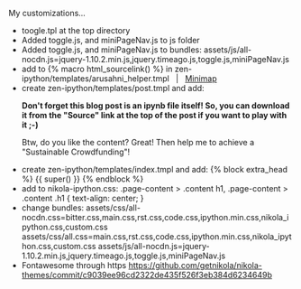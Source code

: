My customizations...

* toogle.tpl at the top directory
* Added toggle.js, and miniPageNav.js to js folder
* Added toggle.js, and miniPageNav.js to bundles: 
    assets/js/all-nocdn.js=jquery-1.10.2.min.js,jquery.timeago.js,toggle.js,miniPageNav.js
* add to {% macro html_sourcelink() %} in zen-ipython/templates/arusahni_helper.tmpl
        &nbsp;&nbsp;|&nbsp;&nbsp;
        <a href='javascript:$.getScript("/assets/js/miniPageNav.js");'>Minimap</a>
* create zen-ipython/templates/post.tmpl and add:
        <p><b>Don't forget this blog post is an ipynb file itself! So, you can download it from the "Source" link
        at the top of the post if you want to play with it ;-)</b></p>
        <p class="gittip"> Btw, do you like the content? Great! Then help me to achieve a
        "Sustainable Crowdfunding"!</p>
        <script data-gittip-username="damianavila" src="//gttp.co/v1.js"></script>
* create zen-ipython/templates/index.tmpl and add:
        {% block extra_head %}
            {{ super() }}
            <style>
            div.input_prompt {
            display: none;
            }
            </style>
        {% endblock %}
* add to nikola-ipython.css:
        .page-content > .content h1, .page-content > .content .h1 {
        text-align: center;
        }
* change bundles:
        assets/css/all-nocdn.css=bitter.css,main.css,rst.css,code.css,ipython.min.css,nikola_ipython.css,custom.css
        assets/css/all.css=main.css,rst.css,code.css,ipython.min.css,nikola_ipython.css,custom.css
        assets/js/all-nocdn.js=jquery-1.10.2.min.js,jquery.timeago.js,toggle.js,miniPageNav.js
* Fontawesome through https
        https://github.com/getnikola/nikola-themes/commit/c9039ee96cd2322de435f526f3eb384d6234649b

